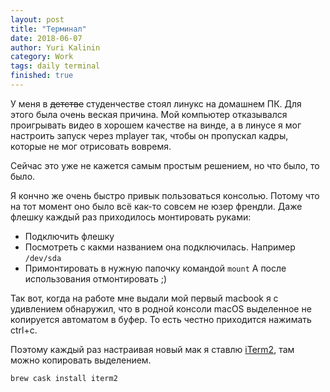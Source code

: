 ```yaml
---
layout: post
title: "Терминал"
date: 2018-06-07
author: Yuri Kalinin
category: Work
tags: daily terminal
finished: true
---
```


У меня в ~~детстве~~ студенчестве стоял линукс на домашнем ПК.
Для этого была очень веская причина. Мой компьютер
отказывался проигрывать видео в хорошем качестве на винде, 
а в линусе я мог настроить запуск через mplayer так, 
чтобы он пропускал кадры, которые не мог отрисовать вовремя.

Сейчас это уже не кажется самым простым решением, но что было, то было.

Я кончно же очень быстро привык пользоваться консолью.
Потому что на тот момент оно было всё как-то совсем не юзер френдли.
Даже флешку каждый раз приходилось монтировать руками:
* Подключить флешку
* Посмотреть с какми названием она подключилась. Например `/dev/sda`
* Примонтировать в нужную папочку командой `mount`
А после использования отмонтировать ;)

Так вот, когда на работе мне выдали мой первый macbook я с удивлением обнаружил, 
что в родной консоли macOS выделенное не копируется автоматом в буфер.
То есть честно приходится нажимать ctrl+c.

Поэтому каждый раз настраивая новый мак я ставлю [iTerm2](https://www.iterm2.com), 
там можно копировать выделением.

```
brew cask install iterm2
```

